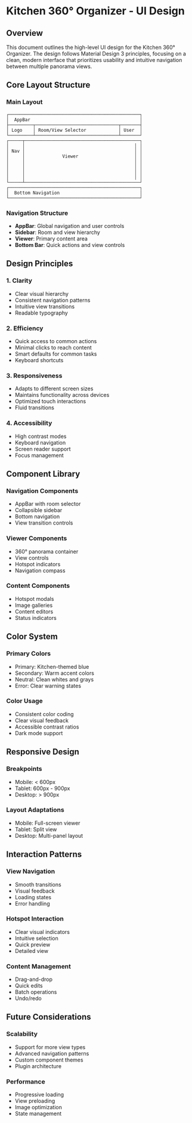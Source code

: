 # Kitchen 360° Organizer - UI Design

## Overview
This document outlines the high-level UI design for the Kitchen 360° Organizer. The design follows Material Design 3 principles, focusing on a clean, modern interface that prioritizes usability and intuitive navigation between multiple panorama views.

## Core Layout Structure

### Main Layout
```
┌─────────────────────────────────────────────────┐
│  AppBar                                         │
├─────────┬───────────────────────────────┬───────┤
│ Logo    │ Room/View Selector            │ User  │
└─────────┴───────────────────────────────┴───────┘
┌─────┬───────────────────────────────────────────┐
│     │                                         │ │
│ Nav │                                         │ │
│     │              Viewer                     │ │
│     │                                         │ │
│     │                                         │ │
│     │                                         │ │
│     │                                         │ │
└─────┴───────────────────────────────────────────┘
┌─────────────────────────────────────────────────┐
│  Bottom Navigation                              │
└─────────────────────────────────────────────────┘
```

### Navigation Structure
- **AppBar**: Global navigation and user controls
- **Sidebar**: Room and view hierarchy
- **Viewer**: Primary content area
- **Bottom Bar**: Quick actions and view controls

## Design Principles

### 1. Clarity
- Clear visual hierarchy
- Consistent navigation patterns
- Intuitive view transitions
- Readable typography

### 2. Efficiency
- Quick access to common actions
- Minimal clicks to reach content
- Smart defaults for common tasks
- Keyboard shortcuts

### 3. Responsiveness
- Adapts to different screen sizes
- Maintains functionality across devices
- Optimized touch interactions
- Fluid transitions

### 4. Accessibility
- High contrast modes
- Keyboard navigation
- Screen reader support
- Focus management

## Component Library

### Navigation Components
- AppBar with room selector
- Collapsible sidebar
- Bottom navigation
- View transition controls

### Viewer Components
- 360° panorama container
- View controls
- Hotspot indicators
- Navigation compass

### Content Components
- Hotspot modals
- Image galleries
- Content editors
- Status indicators

## Color System

### Primary Colors
- Primary: Kitchen-themed blue
- Secondary: Warm accent colors
- Neutral: Clean whites and grays
- Error: Clear warning states

### Color Usage
- Consistent color coding
- Clear visual feedback
- Accessible contrast ratios
- Dark mode support

## Responsive Design

### Breakpoints
- Mobile: < 600px
- Tablet: 600px - 900px
- Desktop: > 900px

### Layout Adaptations
- Mobile: Full-screen viewer
- Tablet: Split view
- Desktop: Multi-panel layout

## Interaction Patterns

### View Navigation
- Smooth transitions
- Visual feedback
- Loading states
- Error handling

### Hotspot Interaction
- Clear visual indicators
- Intuitive selection
- Quick preview
- Detailed view

### Content Management
- Drag-and-drop
- Quick edits
- Batch operations
- Undo/redo

## Future Considerations

### Scalability
- Support for more view types
- Advanced navigation patterns
- Custom component themes
- Plugin architecture

### Performance
- Progressive loading
- View preloading
- Image optimization
- State management 